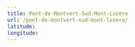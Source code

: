 ```yaml
---
title: Pont-de-Montvert-Sud-Mont-Lozère
url: /pont-de-montvert-sud-mont-lozere/
latitude: 
longitude: 
---
```


